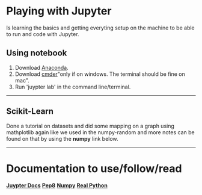 # Playing with Jupyter
Is learning the basics and getting everyting setup on the machine to be able to run and code with Jupyter.

## Using notebook
1. Download [Anaconda](https://www.anaconda.com/products/individual).
2. Download [cmder](https://cmder.net/)"only if on windows. The terminal should be fine on mac".
3. Run 'juypter lab' in the command line/terminal.
***
## Scikit-Learn
Done a tutorial on datasets and did some mapping on a graph using mathplotlib again like we used in the numpy-random and more notes can be found on that by using the **numpy** link below.
***
# Documentation to use/follow/read

**[Juypter Docs](https://jupyter.org/documentation)**
**[Pep8](https://www.python.org/dev/peps/pep-0008/)**
**[Numpy](https://numpy.org/doc/stable/reference/random/index.html)**
**[Real Python](https://realpython.com/)**